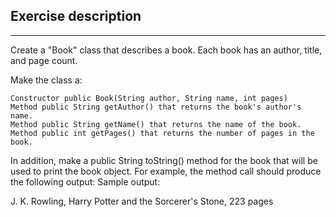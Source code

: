 ## Exercise description
---

Create a "Book" class that describes a book. Each book has an author, title, and page count.

Make the class a:

    Constructor public Book(String author, String name, int pages)
    Method public String getAuthor() that returns the book's author's name.
    Method public String getName() that returns the name of the book.
    Method public int getPages() that returns the number of pages in the book.

In addition, make a public String toString() method for the book that will be used to print the book object. For example, the method call should produce the following output:
Sample output:

J. K. Rowling, Harry Potter and the Sorcerer's Stone, 223 pages